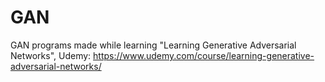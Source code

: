 # GAN
GAN programs made while learning "Learning Generative Adversarial Networks", Udemy: https://www.udemy.com/course/learning-generative-adversarial-networks/

